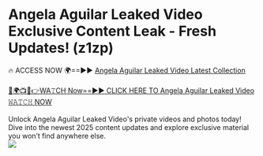# Angela Aguilar Leaked Video Exclusive Content Leak - Fresh Updates! (z1zp)

🔥 ACCESS NOW 🌍==►► <a href="https://tinyurl.com/kvy9nzfs" rel="nofollow">Angela Aguilar Leaked Video Latest Collection</a>
<br><br>
[🔴🌍📺📱👉WA𝚃CH Now==►► CLICK HERE TO Angela Aguilar Leaked Video 𝚆𝙰𝚃𝙲𝙷 NOW](https://tinyurl.com/kvy9nzfs)
<br><br>
Unlock Angela Aguilar Leaked Video's private videos and photos today! Dive into the newest 2025 content updates and explore exclusive material you won’t find anywhere else.
<br>
<a href="https://tinyurl.com/kvy9nzfs" rel="nofollow" data-target="animated-image.originalLink"><img src="https://camo.githubusercontent.com/8a4f000d20f83aca3bf7ec5f350d767afa0574a8a352519fd8cfa583a6f93a33/68747470733a2f2f692e696d6775722e636f6d2f644a486b345a712e676966" data-canonical-src="https://i.imgur.com/dJHk4Zq.gif" style="max-width: 100%; display: inline-block;" data-target="animated-image.originalImage"></a>
<br>
